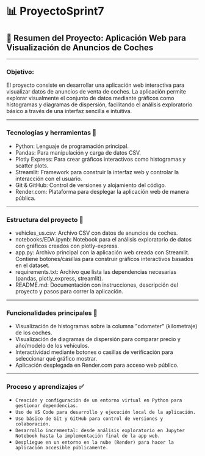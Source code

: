 # 📊 ProyectoSprint7
## 🎯 Resumen del Proyecto: Aplicación Web para Visualización de Anuncios de Coches

---
### Objetivo:

El proyecto consiste en desarrollar una aplicación web interactiva para visualizar datos de anuncios de venta de coches. La aplicación permite explorar visualmente el conjunto de datos mediante gráficos como histogramas y diagramas de dispersión, facilitando el análisis exploratorio básico a través de una interfaz sencilla e intuitiva.

---
### Tecnologías y herramientas 🐍 
- Python: Lenguaje de programación principal.
- Pandas: Para manipulación y carga de datos CSV.
- Plotly Express: Para crear gráficos interactivos como histogramas y scatter plots.
- Streamlit: Framework para construir la interfaz web y controlar la interacción con el usuario.
- Git & GitHub: Control de versiones y alojamiento del código.
- Render.com: Plataforma para desplegar la aplicación web de manera pública.

---
### Estructura del proyecto 🚀 
* vehicles_us.csv: Archivo CSV con datos de anuncios de coches.
* notebooks/EDA.ipynb: Notebook para el análisis exploratorio de datos con gráficos creados con plotly-express.
* app.py: Archivo principal con la aplicación web creada con Streamlit. Contiene botones/casillas para construir gráficos interactivos basados en el dataset.
* requirements.txt: Archivo que lista las dependencias necesarias (pandas, plotly_express, streamlit).
* README.md: Documentación con instrucciones, descripción del proyecto y pasos para correr la aplicación.

---
### Funcionalidades principales 📌
* Visualización de histogramas sobre la columna "odometer" (kilometraje) de los coches.
* Visualización de diagramas de dispersión para comparar precio y año/modelo de los vehículos.
* Interactividad mediante botones o casillas de verificación para seleccionar qué gráfico mostrar.
* Aplicación desplegada en Render.com para acceso web público.

---
### Proceso y aprendizajes ✅ 
* `Creación y configuración de un entorno virtual en Python para gestionar dependencias.`
* `Uso de VS Code para desarrollo y ejecución local de la aplicación.`
* `Uso básico de Git y GitHub para control de versiones y colaboración.`
* `Desarrollo incremental: desde análisis exploratorio en Jupyter Notebook hasta la implementación final de la app web.`
* `Despliegue en un entorno en la nube (Render) para hacer la aplicación accesible públicamente.`
